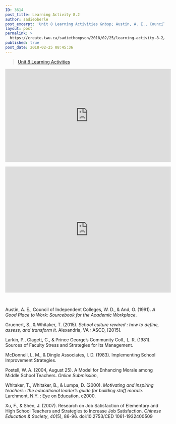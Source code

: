 ```yaml
---
ID: 3614
post_title: Learning Activity 8.2
author: sadieoberle
post_excerpt: 'Unit 8 Learning Activities &nbsp; Austin, A. E., Council of Independent Colleges, W. D., &amp; And, O. (1991). A Good Place to Work: Sourcebook for the Academic Workplace. Gruenert, S., &amp; Whitaker, T. (2015). School culture rewired : how to define, assess, and transform it. Alexandria, VA : ASCD, [2015]. Larkin, P., Clagett, C., &amp; &hellip; <p><a href="https://create.twu.ca/sadiethompson/2018/02/25/learning-activity-8-2/">Continue reading<span> "Learning Activity 8.2"</span></a></p>'
layout: post
permalink: >
  https://create.twu.ca/sadiethompson/2018/02/25/learning-activity-8-2/
published: true
post_date: 2018-02-25 08:45:36
---
```

<blockquote class="wp-embedded-content" data-secret="fp8CGoFQR7"><p><a href="https://create.twu.ca/ldrs591-sp18/unit-8-learning-activities/">Unit 8 Learning Activities</a></p></blockquote>
<p><iframe class="wp-embedded-content" sandbox="allow-scripts" security="restricted" src="https://create.twu.ca/ldrs591-sp18/unit-8-learning-activities/embed/#?secret=fp8CGoFQR7" data-secret="fp8CGoFQR7" width="525" height="296" title="&#8220;Unit 8 Learning Activities&#8221; &#8212; Leadership 591: Scholarly Inquiry" frameborder="0" marginwidth="0" marginheight="0" scrolling="no"></iframe></p>
<p><iframe width="525" height="400" scrolling="no" frameborder="no" src="https://w.soundcloud.com/player/?visual=true&#038;url=https%3A%2F%2Fapi.soundcloud.com%2Ftracks%2F404989518&%23038;show_artwork=true&%23038;maxwidth=525&%23038;maxheight=788&%23038;dnt=1"></iframe></p>
<p>&nbsp;</p>
<p><span style="font-weight: 400">Austin, A. E., Council of Independent Colleges, W. D., &amp; And, O. (1991). </span><i><span style="font-weight: 400">A Good Place to Work: Sourcebook for the Academic Workplace</span></i><span style="font-weight: 400">.</span></p>
<p><span style="font-weight: 400">Gruenert, S., &amp; Whitaker, T. (2015). </span><i><span style="font-weight: 400">School culture rewired : how to define, assess, and transform it</span></i><span style="font-weight: 400">. Alexandria, VA : ASCD, [2015].</span></p>
<p><span style="font-weight: 400">Larkin, P., Clagett, C., &amp; Prince George&#8217;s Community Coll., L. R. (1981). Sources of Faculty Stress and Strategies for Its Management.</span></p>
<p><span style="font-weight: 400">McDonnell, L. M., &amp; Dingle Associates, I. D. (1983). Implementing School Improvement Strategies.</span></p>
<p><span style="font-weight: 400">Postell, W. A. (2004, August 25). A Model for Enhancing Morale among Middle School Teachers. </span><i><span style="font-weight: 400">Online Submission</span></i><span style="font-weight: 400">,</span></p>
<p><span style="font-weight: 400">Whitaker, T., Whitaker, B., &amp; Lumpa, D. (2000). </span><i><span style="font-weight: 400">Motivating and inspiring teachers : the educational leader&#8217;s guide for building staff morale</span></i><span style="font-weight: 400">. Larchmont, N.Y. : Eye on Education, c2000.</span></p>
<p><span style="font-weight: 400">Xu, F., &amp; Shen, J. (2007). Research on Job Satisfaction of Elementary and High School Teachers and Strategies to Increase Job Satisfaction. </span><i><span style="font-weight: 400">Chinese Education &amp; Society</span></i><span style="font-weight: 400">, </span><i><span style="font-weight: 400">40</span></i><span style="font-weight: 400">(5), 86-96. doi:10.2753/CED 1061-1932400509</span></p>